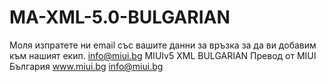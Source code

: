 MA-XML-5.0-BULGARIAN
====================
Моля изпратете ни email със вашите данни за връзка за да ви добавим към нашият екип. info@miui.bg
MIUIv5 XML BULGARIAN Превод от MIUI България 
www.miui.bg
info@miui.bg
